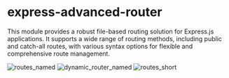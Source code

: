 # express-advanced-router
This module provides a robust file-based routing solution for Express.js applications. It supports a wide range of routing methods, including public and catch-all routes, with various syntax options for flexible and comprehensive route management.

![routes_named](https://i.imgur.com/SIaTjdG.png)
![dynamic_router_named](https://i.imgur.com/nKNeqOl.png)
![routes_short](https://i.imgur.com/aPFcEqV.png)
